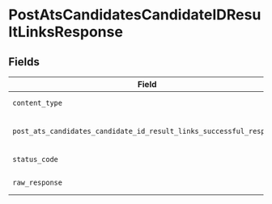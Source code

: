 # PostAtsCandidatesCandidateIDResultLinksResponse


## Fields

| Field                                                                                                                                                          | Type                                                                                                                                                           | Required                                                                                                                                                       | Description                                                                                                                                                    |
| -------------------------------------------------------------------------------------------------------------------------------------------------------------- | -------------------------------------------------------------------------------------------------------------------------------------------------------------- | -------------------------------------------------------------------------------------------------------------------------------------------------------------- | -------------------------------------------------------------------------------------------------------------------------------------------------------------- |
| `content_type`                                                                                                                                                 | *str*                                                                                                                                                          | :heavy_check_mark:                                                                                                                                             | HTTP response content type for this operation                                                                                                                  |
| `post_ats_candidates_candidate_id_result_links_successful_response`                                                                                            | [Optional[shared.PostAtsCandidatesCandidateIDResultLinksSuccessfulResponse]](../../models/shared/postatscandidatescandidateidresultlinkssuccessfulresponse.md) | :heavy_minus_sign:                                                                                                                                             | POST /ats/candidates/:candidate_id/result-links Successful response                                                                                            |
| `status_code`                                                                                                                                                  | *int*                                                                                                                                                          | :heavy_check_mark:                                                                                                                                             | HTTP response status code for this operation                                                                                                                   |
| `raw_response`                                                                                                                                                 | [requests.Response](https://requests.readthedocs.io/en/latest/api/#requests.Response)                                                                          | :heavy_minus_sign:                                                                                                                                             | Raw HTTP response; suitable for custom response parsing                                                                                                        |